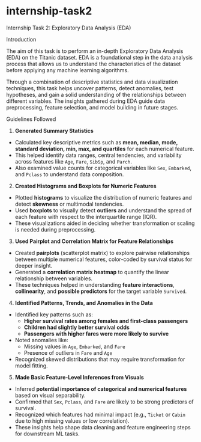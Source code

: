 # internship-task2
Internship
 Task 2: Exploratory Data Analysis (EDA)

  Introduction

The aim of this task is to perform an in-depth Exploratory Data Analysis (EDA) on the Titanic dataset. EDA is a foundational step in the data analysis process that allows us to understand the characteristics of the dataset before applying any machine learning algorithms.

Through a combination of descriptive statistics and data visualization techniques, this task helps uncover patterns, detect anomalies, test hypotheses, and gain a solid understanding of the relationships between different variables. The insights gathered during EDA guide data preprocessing, feature selection, and model building in future stages.


 Guidelines Followed

 1. **Generated Summary Statistics**
- Calculated key descriptive metrics such as **mean, median, mode, standard deviation, min, max, and quartiles** for each numerical feature.
- This helped identify data ranges, central tendencies, and variability across features like `Age`, `Fare`, `SibSp`, and `Parch`.
- Also examined value counts for categorical variables like `Sex`, `Embarked`, and `Pclass` to understand data composition.


 2. **Created Histograms and Boxplots for Numeric Features**
- Plotted **histograms** to visualize the distribution of numeric features and detect **skewness** or multimodal tendencies.
- Used **boxplots** to visually detect **outliers** and understand the spread of each feature with respect to the interquartile range (IQR).
- These visualizations aided in deciding whether transformation or scaling is needed during preprocessing.


 3. **Used Pairplot and Correlation Matrix for Feature Relationships**
- Created **pairplots** (scatterplot matrix) to explore pairwise relationships between multiple numerical features, color-coded by survival status for deeper insight.
- Generated a **correlation matrix heatmap** to quantify the linear relationship between variables.
- These techniques helped in understanding **feature interactions**, **collinearity**, and **possible predictors** for the target variable `Survived`.


 4. **Identified Patterns, Trends, and Anomalies in the Data**
- Identified key patterns such as:
  - **Higher survival rates among females and first-class passengers**
  - **Children had slightly better survival odds**
  - **Passengers with higher fares were more likely to survive**
- Noted anomalies like:
  - Missing values in `Age`, `Embarked`, and `Fare`
  - Presence of outliers in `Fare` and `Age`
- Recognized skewed distributions that may require transformation for model fitting.


 5. **Made Basic Feature-Level Inferences from Visuals**
- Inferred **potential importance of categorical and numerical features** based on visual separability.
- Confirmed that `Sex`, `Pclass`, and `Fare` are likely to be strong predictors of survival.
- Recognized which features had minimal impact (e.g., `Ticket` or `Cabin` due to high missing values or low correlation).
- These insights help shape data cleaning and feature engineering steps for downstream ML tasks.

